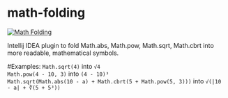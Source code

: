 # math-folding

[![Math Folding](https://img.shields.io/badge/JB%20Repository-Math%20Folding-brightgreen.svg)](https://plugins.jetbrains.com/plugin/9293-math-folding "JetBrains Repo: Math Folding Plugin")

Intellij IDEA plugin to fold Math.abs, Math.pow, Math.sqrt, Math.cbrt into more readable, mathematical symbols.

#Examples:
  <code>Math.sqrt(4)</code> into <code>√4</code><br/>
  <code>Math.pow(4 - 10, 3)</code> into <code>(4 - 10)³</code><br/>
  <code>Math.sqrt(Math.abs(10 - a) + Math.cbrt(5 + Math.pow(5, 3)))</code> into  <code>√(|10 - a| + ∛(5 + 5³))</code><br/>
